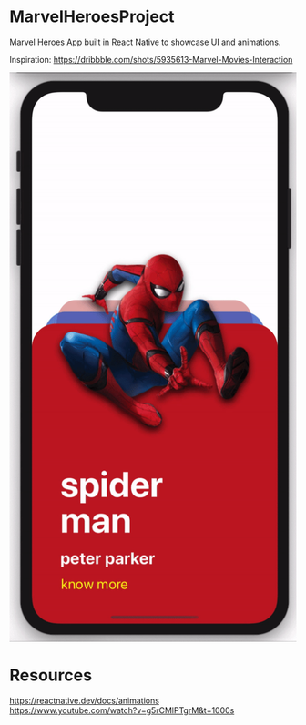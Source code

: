 # MarvelHeroesProject

Marvel Heroes App built in React Native to showcase UI and animations.

Inspiration: https://dribbble.com/shots/5935613-Marvel-Movies-Interaction

![Marvel Heroes Project Demo](demo.gif)

# Resources

https://reactnative.dev/docs/animations  
https://www.youtube.com/watch?v=g5rCMlPTgrM&t=1000s
